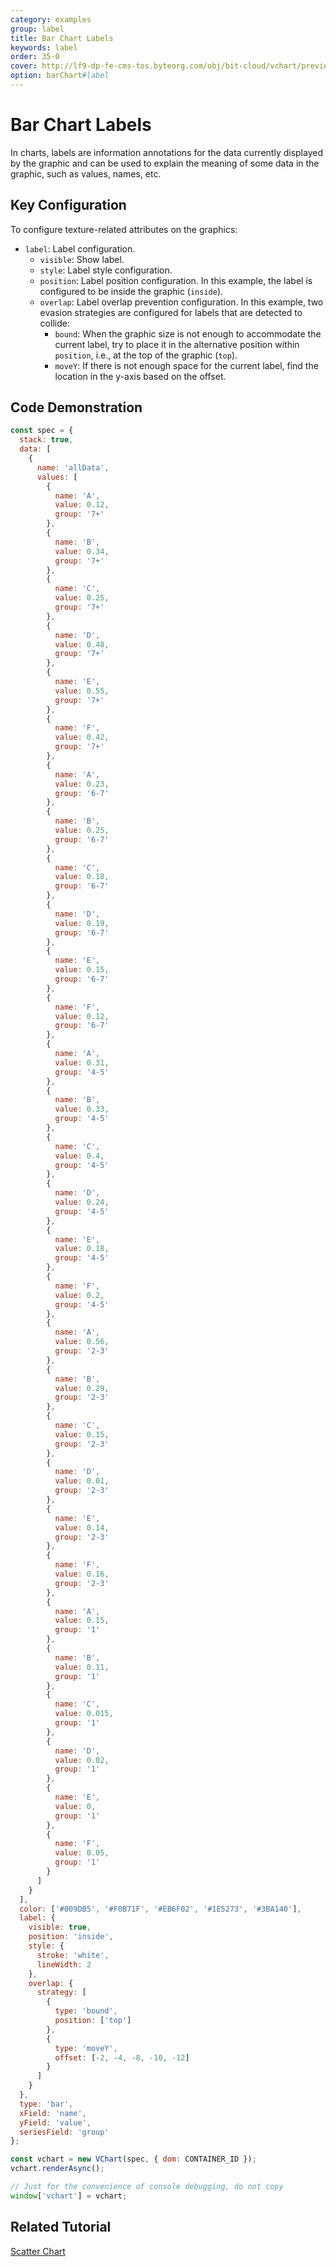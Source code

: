 ```yaml
---
category: examples
group: label
title: Bar Chart Labels
keywords: label
order: 35-0
cover: http://lf9-dp-fe-cms-tos.byteorg.com/obj/bit-cloud/vchart/preview/label/bar-label.png
option: barChart#label
---
```


# Bar Chart Labels

In charts, labels are information annotations for the data currently displayed by the graphic and can be used to explain the meaning of some data in the graphic, such as values, names, etc.

## Key Configuration

To configure texture-related attributes on the graphics:

- `label`: Label configuration.
  - `visible`: Show label.
  - `style`: Label style configuration.
  - `position`: Label position configuration. In this example, the label is configured to be inside the graphic (`inside`).
  - `overlap`: Label overlap prevention configuration. In this example, two evasion strategies are configured for labels that are detected to collide:
    - `bound`: When the graphic size is not enough to accommodate the current label, try to place it in the alternative position within `position`, i.e., at the top of the graphic (`top`).
    - `moveY`: If there is not enough space for the current label, find the location in the y-axis based on the offset.

## Code Demonstration

```javascript livedemo
const spec = {
  stack: true,
  data: [
    {
      name: 'allData',
      values: [
        {
          name: 'A',
          value: 0.12,
          group: '7+'
        },
        {
          name: 'B',
          value: 0.34,
          group: '7+'
        },
        {
          name: 'C',
          value: 0.25,
          group: '7+'
        },
        {
          name: 'D',
          value: 0.48,
          group: '7+'
        },
        {
          name: 'E',
          value: 0.55,
          group: '7+'
        },
        {
          name: 'F',
          value: 0.42,
          group: '7+'
        },
        {
          name: 'A',
          value: 0.23,
          group: '6-7'
        },
        {
          name: 'B',
          value: 0.25,
          group: '6-7'
        },
        {
          name: 'C',
          value: 0.18,
          group: '6-7'
        },
        {
          name: 'D',
          value: 0.19,
          group: '6-7'
        },
        {
          name: 'E',
          value: 0.15,
          group: '6-7'
        },
        {
          name: 'F',
          value: 0.12,
          group: '6-7'
        },
        {
          name: 'A',
          value: 0.31,
          group: '4-5'
        },
        {
          name: 'B',
          value: 0.33,
          group: '4-5'
        },
        {
          name: 'C',
          value: 0.4,
          group: '4-5'
        },
        {
          name: 'D',
          value: 0.24,
          group: '4-5'
        },
        {
          name: 'E',
          value: 0.18,
          group: '4-5'
        },
        {
          name: 'F',
          value: 0.2,
          group: '4-5'
        },
        {
          name: 'A',
          value: 0.56,
          group: '2-3'
        },
        {
          name: 'B',
          value: 0.29,
          group: '2-3'
        },
        {
          name: 'C',
          value: 0.15,
          group: '2-3'
        },
        {
          name: 'D',
          value: 0.01,
          group: '2-3'
        },
        {
          name: 'E',
          value: 0.14,
          group: '2-3'
        },
        {
          name: 'F',
          value: 0.16,
          group: '2-3'
        },
        {
          name: 'A',
          value: 0.15,
          group: '1'
        },
        {
          name: 'B',
          value: 0.11,
          group: '1'
        },
        {
          name: 'C',
          value: 0.015,
          group: '1'
        },
        {
          name: 'D',
          value: 0.02,
          group: '1'
        },
        {
          name: 'E',
          value: 0,
          group: '1'
        },
        {
          name: 'F',
          value: 0.05,
          group: '1'
        }
      ]
    }
  ],
  color: ['#009DB5', '#F0B71F', '#EB6F02', '#1E5273', '#3BA140'],
  label: {
    visible: true,
    position: 'inside',
    style: {
      stroke: 'white',
      lineWidth: 2
    },
    overlap: {
      strategy: [
        {
          type: 'bound',
          position: ['top']
        },
        {
          type: 'moveY',
          offset: [-2, -4, -8, -10, -12]
        }
      ]
    }
  },
  type: 'bar',
  xField: 'name',
  yField: 'value',
  seriesField: 'group'
};

const vchart = new VChart(spec, { dom: CONTAINER_ID });
vchart.renderAsync();

// Just for the convenience of console debugging, do not copy
window['vchart'] = vchart;
```

## Related Tutorial

[Scatter Chart](link)
